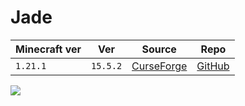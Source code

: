 # Jade

| Minecraft ver | Ver      | Source                                                          | Repo                                      |
| ------------- | -------- | --------------------------------------------------------------- | ----------------------------------------- |
| `1.21.1`      | `15.5.2` | [CurseForge](https://www.curseforge.com/minecraft/mc-mods/jade) | [GitHub](https://github.com/Snownee/Jade) |

![](https://media.forgecdn.net/attachments/546/809/6.gif)